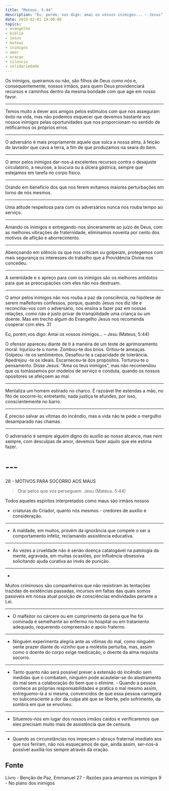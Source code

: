 ```yaml
---
title: "Mateus, 5:44"
description: "Eu, porém, vos digo: amai os vossos inimigos... – Jesus"
date: 2019-02-01 19:00:00
topics: 
- evangelho
- biblia
- jesus
- mateus
- inimigos
- amor
- oracao
- silencio
- solidariedade
---
```


Os inimigos, queiramos ou não, são filhos de Deus como nós e, consequentemente,
nossos irmãos, para quem Deus providenciará recursos e caminhos dentro da mesma
bondade com que age em nosso favor. 

***

Temos muito a dever aos amigos pelos estímulos com que nos asseguram êxito na
vida, mas não podemos esquecer que devemos bastante aos nossos inimigos pelas
oportunidades que nos proporcionam no sentido de retificarmos os próprios erros. 

***

O adversário é mais propriamente aquele que sulca a nossa alma, à feição do
lavrador que cava a terra, a fim de que produzamos na seara do bem. 

***

O amor pelos inimigos dar-nos-á excelentes recursos contra o desajuste
circulatório, a neurose, a loucura ou a úlcera gástrica, sempre que estejamos em
tarefa no corpo físico. 

***

Orando em benefício dos que nos ferem evitamos maiores perturbações em torno de
nós mesmos. 

***

Uma atitude respeitosa para com os adversários nunca nos rouba tempo ao serviço.

***

Amando os inimigos e entregando-nos sinceramente ao juízo de Deus, com as
melhores vibrações de fraternidade, eliminamos noventa por cento dos motivos de
aflição e aborrecimento. 

***

Abençoando em silêncio os que nos criticam ou golpeiam, protegemos com mais
segurança os interesses do trabalho que a Providência Divina nos concedeu. 

***

A serenidade e o apreço para com os inimigos são os melhores antídotos para que
as preocupações com eles não nos destruam. 

***

O amor pelos inimigos não nos rouba a paz da consciência, na hipótese de serem
malfeitores confessos, porque, quando Jesus nos diz ide e reconciliai-vos com o
adversário, nos ensina a fazer paz em nossas relações, como não é justo privar
de tranqüilidade uma criança ou um doente. Mas em trecho algum do Evangelho
Jesus nos recomenda cooperar com eles.  31






Eu, porém,vos digo: Amai os vossos inimigos...  – Jesu (Mateus, 5:44)

O ofensor apareceu diante de ti à maneira de um teste de aprimoramento
moral.  Injuriou-te o nome.  Zombou-te dos brios.  Gritou-te ameaças.
Golpeou -te os sentimentos.  Desafiou-te a capacidade de tolerância.
Apedrejou -te os ideais.  Escarneceu-te dos propósitos.  Torturou-te o
pensamento.  Disse Jesus: “Ama os teus inimigos”, mas não recomendou
que os tomássemos por modelos de serviço e conduta, quando os nossos
opositores se afeiçoem ao mal. 

***

Mentaliza um homem estirado
no charco. É razoável lhe estendas a mão, no fito de socorre-lo;
entretanto, nada justiça te afundes, por isso, conscientemente no barro.

***

É preciso salvar as vítimas do incêndio, mas a vida não te pede
o mergulho desamparado nas chamas. 

***

O adversário é sempre alguém digno do auxílio ao nosso alcance, mas nem sempre,
com desculpas de amor, devemos fazer aquilo que ele estima fazer.


# ---


28 - MOTIVOS PARA SOCORRO AOS MAUS 

> Orai pelos que vos perseguem. Jesu (Mateus. 5:44)


Todos aqueles espíritos interpretados como maus são irmãos nossos
- criaturas do Criador, quanto nós mesmos - credores de auxílio e
consideração. 

***

- A maldade, em muitos, provém da ignorância que
compele o ser a comportamento infeliz, reclamando assistência educativa.

***

- Às vezes a crueldade não é senão doença catalogável na
patologia da mente, agravada, em muitas ocasiões, por influência
obsessiva solicitando ajuda curativa ao invés de punição. 

***

-
Muitos criminosos são companheiros que não resistiram às tentações
trazidas de existências passadas, incursos em faltas das quais somos
passíveis em nossa atual posição de consciências endividadas
perante a Lei. 

***

- O malfeitor no cárcere ou em cumprimento da
pena que lhe foi cominada é semelhante ao enfermo no hospital ou em
tratamento adequado, requerendo compreensão e apoio fraterno. 

***


- Ninguém experimenta alegria ante as vítimas do mal, como ninguém
sente prazer diante do vizinho que a moléstia perturba, mas, assim como
o doente do corpo exige medicação, o doente da alma requisita socorro.

***

- Tanto quanto não será possível prever a extensão do incêndio
sem medidas que o combatam, ninguém pode acautelar-se do alastramento
do mal sem a colaboração do bem que o elimine.  - Quando a pessoa
conhece as próprias responsabilidades e pratica o mal mesmo assim,
entreguemo-la a si mesma, convencidos de que essa pessoa carregará
no subconsciente a dor da culpa até que se liberte, pelo sofrimento,
da sombra em que se envolveu.


***

- Situemos-nos em lugar dos nossos irmãos caídos e verificaremos
que eles precisam muito mais de assistência que de censura. 

***

- Quando as circunstâncias nos impeçam o abraço fraternal imediato aos
que nos feriram, não nos esqueçamos de que, ainda assim, ser-nos-á
possível auxiliá-los sempre através da oração.



## Fonte
Livro - Benção de Paz, Emmanuel
27 - Razões para amarmos os inimigos 
9 - No plano dos inimigos

